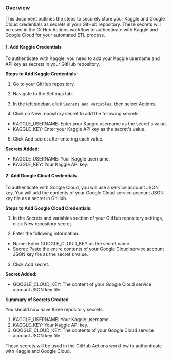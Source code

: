 ### **Overview**

This document outlines the steps to securely store your Kaggle and Google Cloud credentials as secrets in your GitHub repository. These secrets will be used in the GitHub Actions workflow to authenticate with Kaggle and Google Cloud for your automated ETL process.

#### **1. Add Kaggle Credentials**

To authenticate with Kaggle, you need to add your Kaggle username and API key as secrets in your GitHub repository.

**Steps to Add Kaggle Credentials:**

1. Go to your GitHub repository.

2. Navigate to the Settings tab.

3. In the left sidebar, click `Secrets and variables`, then select Actions.

4. Click on New repository secret to add the following secrets:

  - KAGGLE_USERNAME: Enter your Kaggle username as the secret's value.
  - KAGGLE_KEY: Enter your Kaggle API key as the secret's value.

5. Click Add secret after entering each value.

**Secrets Added:**

  - KAGGLE_USERNAME: Your Kaggle username.
  - KAGGLE_KEY: Your Kaggle API key.

#### **2. Add Google Cloud Credentials**

To authenticate with Google Cloud, you will use a service account JSON key. You will add the contents of your Google Cloud service account JSON key file as a secret in GitHub.

**Steps to Add Google Cloud Credentials:**

1. In the Secrets and variables section of your GitHub repository settings, click New repository secret.

2. Enter the following information:

  - Name: Enter GOOGLE_CLOUD_KEY as the secret name.
  - Secret: Paste the entire contents of your Google Cloud service account JSON key file as the secret's value.

3. Click Add secret.

**Secret Added:**

  - GOOGLE_CLOUD_KEY: The content of your Google Cloud service account JSON key file.

**Summary of Secrets Created**

You should now have three repository secrets:

1. KAGGLE_USERNAME: Your Kaggle username.
2. KAGGLE_KEY: Your Kaggle API key.
3. GOOGLE_CLOUD_KEY: The contents of your Google Cloud service account JSON key file.

These secrets will be used in the GitHub Actions workflow to authenticate with Kaggle and Google Cloud.

